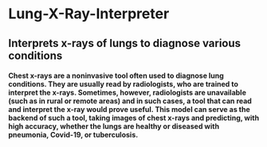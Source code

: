 # Lung-X-Ray-Interpreter
## Interprets x-rays of lungs to diagnose various conditions

#### Chest x-rays are a noninvasive tool often used to diagnose lung conditions. They are usually read by radiologists, who are trained to interpret the x-rays. Sometimes, however, radiologists are unavailable (such as in rural or remote areas) and in such cases, a tool that can read and interpret the x-ray would prove useful. This model can serve as the backend of such a tool, taking images of chest x-rays and predicting, with high accuracy, whether the lungs are healthy or diseased with pneumonia, Covid-19, or tuberculosis.
